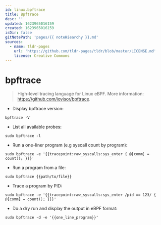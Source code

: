 ```yaml
---
id: linux.bpftrace
title: Bpftrace
desc: ''
updated: 1623965016159
created: 1623965016159
isDir: false
gitNotePath: 'pages/{{ noteHiearchy }}.md'
sources:
  - name: tldr-pages
    url: 'https://github.com/tldr-pages/tldr/blob/master/LICENSE.md'
    license: Creative Commons
---
```

# bpftrace

> High-level tracing language for Linux eBPF.
> More information: <https://github.com/iovisor/bpftrace>.

- Display bpftrace version:

`bpftrace -V`

- List all available probes:

`sudo bpftrace -l`

- Run a one-liner program (e.g syscall count by program):

`sudo bpftrace -e '{{tracepoint:raw_syscalls:sys_enter { @[comm] = count(); }}}'`

- Run a program from a file:

`sudo bpftrace {{path/to/file}}`

- Trace a program by PID:

`sudo bpftrace -e '{{tracepoint:raw_syscalls:sys_enter /pid == 123/ { @[comm] = count(); }}}'`

- Do a dry run and display the output in eBPF format:

`sudo bpftrace -d -e '{{one_line_program}}'`

